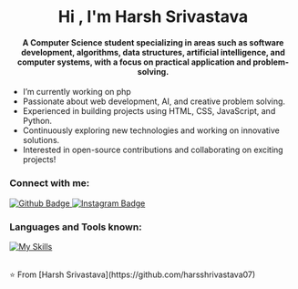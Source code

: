 <h1 align="center">Hi , I'm  Harsh Srivastava</h1>
<h4 align="center">A Computer Science student specializing in areas such as software development, algorithms, data structures, artificial intelligence, and computer systems, with a focus on practical application and problem-solving. </h4>

-  I’m currently working on php
- Passionate about web development, AI, and creative problem solving.
- Experienced in building projects using HTML, CSS, JavaScript, and Python.
- Continuously exploring new technologies and working on innovative solutions.
- Interested in open-source contributions and collaborating on exciting projects!




  
### Connect with me:
<div id="badges">
  <a href="https://github.com/harsshrivastava07">
    <img src="https://img.shields.io/badge/Github-white?style=for-the-badge&logo=Github&logoColor=black" alt="Github Badge"/>
  </a>
   <a href="https://www.instagram.com/harsh__srivastava__07">
    <img src="https://img.shields.io/badge/Instagram-purple?style=for-the-badge&logo=instagram&logoColor=white" alt="Instagram Badge"/>
  </a>
   
</div>

### Languages and Tools known:
[![My Skills](https://skillicons.dev/icons?i=html,css,c,cpp,ai,js,python,github,git,mysql)](https://skillicons.dev)


<br>
⭐️ From [Harsh Srivastava](https://github.com/harsshrivastava07)
